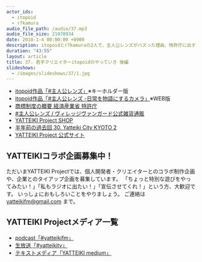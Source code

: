 ```yaml
---
actor_ids:
  - itopoid
  - r7kamura
audio_file_path: /audio/37.mp3
audio_file_size: 21078934
date: 2018-1-4 00:00:00 +0900
description: itopoidとr7kamuraの2人で、主人公レンズがバズった理由、特許庁に出す商標登録、ヴィレッジヴァンガードでの取扱、200枚売れたやっていきパーカーの裏話、個人プロジェクトをやり続ける苦労、チームでプロジェクトをやるメリット、ガルパンに懸けた人生について話しました。
duration: "43:55"
layout: article
title: 37. 若手クリエイターitopoidのやっていき 後編
slideshows:
  - /images/slideshows/37/1.jpg
---
```


- [itopoid作品「#主人公レンズ」](https://twitter.com/itopoid/status/933262577651433478)※キーホルダー版
- [itopoid作品「#主人公レンズ -日常を物語にするカメラ」](https://syujinko-lens.com/)※WEB版
- [商標制度の概要 経済産業省 特許庁](https://www.jpo.go.jp/seido/s_shouhyou/chizai08.htm)
- [#主人公レンズ / ヴィレッジヴァンガード公式雑貨通販](https://vvstore.jp/i/vv_000000000149260/)
- [YATTEIKI Project SHOP](https://yatteiki.theshop.jp/)
- [半年前の過去回 30. Yatteiki City KYOTO 2](https://yatteiki.fm/episode/30)
- [YATTEIKI Project 公式サイト](https://yatteiki.fm/)　


## YATTEIKIコラボ企画募集中！

ただいまYATTEIKI Projectでは、個人開発者・クリエイターとのコラボ制作企画や、企業とのタイアップ企画を募集しています。
「ちょっと特別な遊びをやってみたい！」「私もラジオに出たい！」「宣伝させてくれ！」という方、大歓迎です。
いっしょにおもしろいことをやりましょう。
ご連絡は yatteikifm@gmail.com まで。

## YATTEIKI Projectメディア一覧
- [podcast「#yatteikifm」](https://yatteiki.fm/)
- [生放送「#yatteikitv」](https://yatteiki.fm/tv/)
- [テキストメディア「YATTEIKI medium」](https://medium.com/yatteiki)


